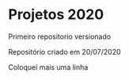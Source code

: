 # Projetos 2020
 Primeiro repositorio versionado

Repositório criado em 20/07/2020

Coloquei mais uma linha
